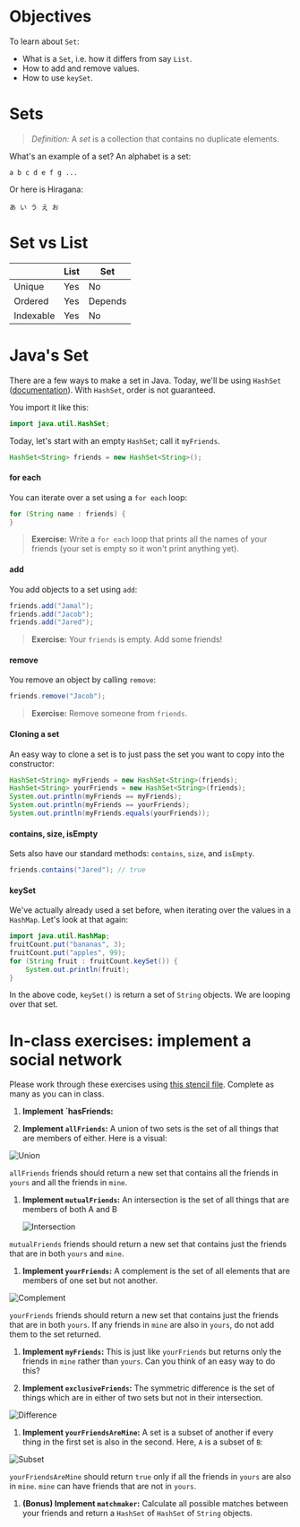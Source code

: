 # Objectives

To learn about `Set`:
- What is a `Set`, i.e. how it differs from say `List`.
- How to add and remove values.
- How to use `keySet`.

# Sets

> *Definition:* A *set* is a collection that contains no duplicate elements.

What's an example of a set? An alphabet is a set:

```
a b c d e f g ...
```

Or here is Hiragana:

```
あ い う え お
```

# Set vs List

| | List | Set |
|---|---|---|
| Unique | Yes | No |
| Ordered | Yes | Depends |
| Indexable | Yes | No |

# Java's Set

There are a few ways to make a set in Java. Today, we'll be using `HashSet` ([documentation](http://docs.oracle.com/javase/7/docs/api/java/util/HashSet.html)). With `HashSet`, order is not guaranteed.

You import it like this:

```java
import java.util.HashSet;
```

Today, let's start with an empty `HashSet`; call it `myFriends`.

```java
HashSet<String> friends = new HashSet<String>();
```

#### for each

You can iterate over a set using a `for each` loop:

```java
for (String name : friends) {
}
```

> **Exercise:** Write a `for each` loop that prints all the names of your friends (your set is empty so it won't print anything yet).

#### add

You add objects to a set using `add`:

```java
friends.add("Jamal");
friends.add("Jacob");
friends.add("Jared");
```

> **Exercise:** Your `friends` is empty. Add some friends!

#### remove

You remove an object by calling `remove`:

```java
friends.remove("Jacob");
```

> **Exercise:** Remove someone from `friends`.

#### Cloning a set

An easy way to clone a set is to just pass the set you want to copy into the constructor:

```java
HashSet<String> myFriends = new HashSet<String>(friends);
HashSet<String> yourFriends = new HashSet<String>(friends);
System.out.println(myFriends == myFriends);
System.out.println(myFriends == yourFriends);
System.out.println(myFriends.equals(yourFriends));
```

#### contains, size, isEmpty

Sets also have our standard methods: `contains`, `size`, and `isEmpty`.

```java
friends.contains("Jared"); // true
```

#### keySet

We've actually already used a set before, when iterating over the values in a `HashMap`. Let's look at that again:

```java
import java.util.HashMap;
fruitCount.put("bananas", 3);
fruitCount.put("apples", 99);
for (String fruit : fruitCount.keySet()) {
    System.out.println(fruit);
}
```

In the above code, `keySet()` is return a set of `String` objects. We are looping over that set.

# In-class exercises: implement a social network

Please work through these exercises using [this stencil file](in-class%20exercise%20solutions/SocialNetwork.java). Complete as many as you can in class.

1. **Implement `hasFriends:** 

1. **Implement `allFriends`:** A union of two sets is the set of all things that are members of either. Here is a visual:

  ![Union](http://upload.wikimedia.org/wikipedia/commons/3/30/Venn0111.svg)

  `allFriends` friends should return a new set that contains all the friends in `yours` and all the friends in `mine`.

1. **Implement `mutualFriends`:** An intersection is the set of all things that are members of both A and B

    ![Intersection](http://upload.wikimedia.org/wikipedia/commons/9/99/Venn0001.svg)

  `mutualFriends` friends should return a new set that contains just the friends that are in both `yours` and `mine`.

1. **Implement `yourFriends`:** A complement is the set of all elements that are members of one set but not another.

  ![Complement](http://upload.wikimedia.org/wikipedia/commons/e/e6/Venn0100.svg)
  
  `yourFriends` friends should return a new set that contains just the friends that are in both `yours`. If any friends in `mine` are also in `yours`, do not add them to the set returned.

1. **Implement `myFriends`:** This is just like `yourFriends` but returns only the friends in `mine` rather than `yours`. Can you think of an easy way to do this?

1. **Implement `exclusiveFriends`:** The symmetric difference is the set of things which are in either of two sets but not in their intersection.

  ![Difference](http://upload.wikimedia.org/wikipedia/commons/4/46/Venn0110.svg)

1. **Implement `yourFriendsAreMine`:** A set is a subset of another if every thing in the first set is also in the second. Here, `A` is a subset of `B`:

  ![Subset](http://upload.wikimedia.org/wikipedia/commons/b/b0/Venn_A_subset_B.svg)
  
  `yourFriendsAreMine` should return `true` only if all the friends in `yours` are also in `mine`. `mine` can have friends that are not in `yours`.
  
1. **(Bonus) Implement `matchmaker`:** Calculate all possible matches between your friends and return a `HashSet` of `HashSet` of `String` objects.
